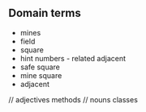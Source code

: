 ## Domain terms
- mines
- field
- square
- hint numbers - related adjacent
- safe square
- mine square
- adjacent

// adjectives methods
// nouns classes